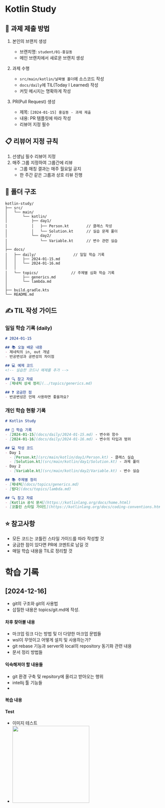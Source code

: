 # Kotlin Study

## 📝 과제 제출 방법
1. 본인의 브랜치 생성
   - 브랜치명: `student/01-홍길동`
   - 메인 브랜치에서 새로운 브랜치 생성

2. 과제 수행
   - `src/main/kotlin/날짜별 폴더`에 소스코드 작성
   - `docs/daily`에 TIL(Today I Learned) 작성
   - 커밋 메시지는 명확하게 작성

3. PR(Pull Request) 생성
   - 제목: `[2024-01-15] 홍길동 - 과제 제출`
   - 내용: PR 템플릿에 따라 작성
   - 리뷰어 지정 필수

## 📋 리뷰어 지정 규칙
1. 선생님 필수 리뷰어 지정
2. 매주 그룹 지정하여 그룹간에 리뷰
   - 그룹 매칭 결과는 매주 월요일 공지
   - 한 주간 같은 그룹과 상호 리뷰 진행

## 📁 폴더 구조
```
kotlin-study/
├── src/
│   └── main/
│       └── kotlin/
│           ├── day1/
│           │   ├── Person.kt        // 클래스 작성
│           │   └── Solution.kt      // 실습 문제 풀이
│           └── day2/
│               └── Variable.kt      // 변수 관련 실습
│
├── docs/
│   ├── daily/                 // 일일 학습 기록
│   │   ├── 2024-01-15.md
│   │   └── 2024-01-16.md
│   │
│   └── topics/               // 주제별 심화 학습 기록
│       ├── generics.md
│       └── lambda.md
│
├── build.gradle.kts
└── README.md
```

## ✍️ TIL 작성 가이드

### 일일 학습 기록 (daily)
```markdown
# 2024-01-15

## 📚 오늘 배운 내용
- 제네릭의 in, out 개념
- 반공변성과 공변성의 차이점

## 💻 예제 코드
<!-- 실습한 코드나 예제를 추가 -->

## 🔍 참고 자료
- [제네릭 상세 정리](../topics/generics.md)

## ❓ 궁금한 점
- 반공변성은 언제 사용하면 좋을까요?
```

### 개인 학습 현황 기록
```markdown
# Kotlin Study

## 📝 학습 기록
- [2024-01-15](docs/daily/2024-01-15.md) - 변수와 함수
- [2024-01-16](docs/daily/2024-01-16.md) - 변수의 타입과 범위

## 💻 작성 코드
- Day 1
  - [Person.kt](src/main/kotlin/day1/Person.kt) - 클래스 실습
  - [Solution.kt](src/main/kotlin/day1/Solution.kt) - 과제 풀이
- Day 2
  - [Variable.kt](src/main/kotlin/day2/Variable.kt) - 변수 실습

## 📚 주제별 정리
- [제네릭](docs/topics/generics.md)
- [람다](docs/topics/lambda.md)

## 🔍 참고 자료
- [Kotlin 공식 문서](https://kotlinlang.org/docs/home.html)
- [코틀린 스타일 가이드](https://kotlinlang.org/docs/coding-conventions.html)
```

## ⭐️ 참고사항
- 모든 코드는 코틀린 스타일 가이드를 따라 작성할 것
- 궁금한 점이 있다면 PR에 코멘트로 남길 것
- 매일 학습 내용을 TIL로 정리할 것

# 학습 기록 
## [2024-12-16]
- git의 구조와 git의 사용법
- 삽질한 내용은 topics/git.md에 작성.
#### 차후 찾아볼 내용 
- 마크업 링크 다는 방법 및 더 다양한 마크업 문법들
- wsl이 무엇이고 어떻게 설치 및 사용하는가?
- git rebase 기능과 server와 local의 repository 동기화 관련 내용
- 문서 정리 방법들

#### 익숙해져야 할 내용들
- git 환경 구축 및 repsitory에 올리고 받아오는 행위
- intellij 툴 기능들
- 
#### 복습 내용

#### Test
- 이미지 테스트
- <img src="(https://github.com/user-attachments/assets/e6740510-d98f-47a9-b04a-6fa16a6ce74b)" width="250px" height="250px">

